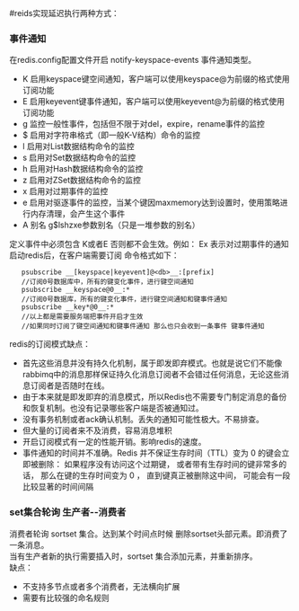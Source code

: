 #reids实现延迟执行两种方式：
 ###  事件通知
 在redis.config配置文件开启 notify-keyspace-events 事件通知类型。
-  K  启用keyspace键空间通知，客户端可以使用keyspace@为前缀的格式使用订阅功能
-  E  启用keyevent键事件通知，客户端可以使用keyevent@为前缀的格式使用订阅功能
-  g  监控一般性事件，包括但不限于对del，expire，rename事件的监控
-  $  启用对字符串格式（即一般K-V结构）命令的监控
-  l  启用对List数据结构命令的监控
-  s  启用对Set数据结构命令的监控
-  h  启用对Hash数据结构命令的监控
-  z  启用对ZSet数据结构命令的监控
-  x  启用对过期事件的监控
-  e  启用对驱逐事件的监控，当某个键因maxmemory达到设置时，使用策略进行内存清理，会产生这个事件
-  A  别名 g$lshzxe参数别名（只是一堆参数的别名）

定义事件中必须包含 K或者E 否则都不会生效。例如： Ex 表示对过期事件的通知  
启动redis后，在客户端需要订阅  命令格式如下： 
``` 
   psubscribe __[keyspace|keyevent]@<db>__:[prefix]
   //订阅0号数据库中，所有的键变化事件，进行键空间通知
   psubscribe __keyspace@0__:*  
   //订阅0号数据库，所有的键变化事件，进行键空间通知和键事件通知
   psubscribe __key*@0__:*
   //以上都是需要服务端把事件开启才生效
   //如果同时订阅了键空间通知和键事件通知 那么也只会收到一条事件 键事件通知
``` 
redis的订阅模式缺点：
- 首先这些消息并没有持久化机制，属于即发即弃模式。也就是说它们不能像rabbimq中的消息那样保证持久化消息订阅者不会错过任何消息，无论这些消息订阅者是否随时在线。
- 由于本来就是即发即弃的消息模式，所以Redis也不需要专门制定消息的备份和恢复机制。也没有记录哪些客户端是否被通知过。
- 没有事务机制或者ack确认机制。丢失的通知可能性极大。不易排查。
- 但大量的订阅者来不及消费，容易消息堆积
- 开启订阅模式有一定的性能开销。影响redis的速度。
- 事件通知的时间并不准确。Redis 并不保证生存时间（TTL）变为 0 的键会立即被删除： 如果程序没有访问这个过期键， 或者带有生存时间的键非常多的话， 那么在键的生存时间变为 0 ， 直到键真正被删除这中间， 可能会有一段比较显著的时间间隔
 


 
 
### set集合轮询 生产者--消费者
消费者轮询 sortset 集合。达到某个时间点时候 删除sortset头部元素。即消费了一条消息。  
当有生产者新的执行需要插入时，sortset 集合添加元素，并重新排序。  
缺点：
- 不支持多节点或者多个消费者，无法横向扩展
- 需要有比较强的命名规则